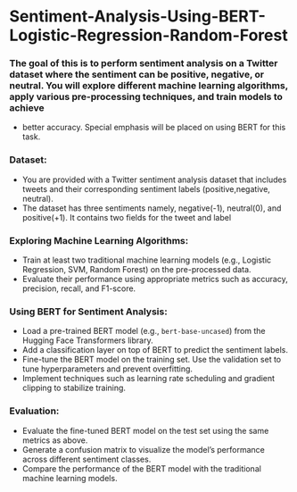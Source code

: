 # Sentiment-Analysis-Using-BERT-Logistic-Regression-Random-Forest
### The goal of this is to perform sentiment analysis on a Twitter dataset where the sentiment can be positive, negative, or neutral. You will explore different machine learning algorithms, apply various pre-processing techniques, and train models to achieve
- better accuracy. Special emphasis will be placed on using BERT for this task.
### Dataset:
- You are provided with a Twitter sentiment analysis dataset that includes tweets and their corresponding sentiment labels (positive,negative, neutral).
- The dataset has three sentiments namely, negative(-1), neutral(0), and positive(+1). It contains two fields for the tweet and label
### Exploring Machine Learning Algorithms:
- Train at least two traditional machine learning models (e.g., Logistic Regression, SVM, Random Forest) on the pre-processed data.
- Evaluate their performance using appropriate metrics such as accuracy, precision, recall, and F1-score.

### Using BERT for Sentiment Analysis:
- Load a pre-trained BERT model (e.g., `bert-base-uncased`) from the Hugging Face Transformers library.
- Add a classification layer on top of BERT to predict the sentiment labels.
- Fine-tune the BERT model on the training set. Use the validation set to tune hyperparameters and prevent overfitting.
- Implement techniques such as learning rate scheduling and gradient clipping to stabilize training.

### Evaluation:
- Evaluate the fine-tuned BERT model on the test set using the same metrics as above.
- Generate a confusion matrix to visualize the model’s performance across different sentiment classes.
- Compare the performance of the BERT model with the traditional machine learning models.
